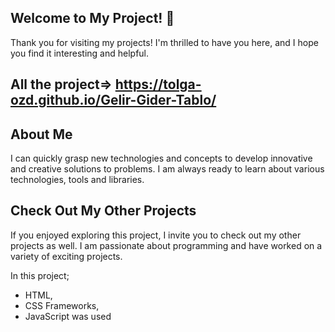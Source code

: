 ## Welcome to My Project!  👋
Thank you for visiting my projects! I'm thrilled to have you here, and I hope you find it interesting and helpful.
## All the project=> https://tolga-ozd.github.io/Gelir-Gider-Tablo/


## About Me
I can quickly grasp new technologies and concepts to develop innovative and creative solutions to problems. I am always ready to learn about various technologies, tools and libraries.

## Check Out My Other Projects 
If you enjoyed exploring this project, I invite you to check out my other projects as well. I am passionate about programming and have worked on a variety of exciting projects.


In this project; <br>
- HTML, <br>
- CSS Frameworks, <br>
- JavaScript was used

